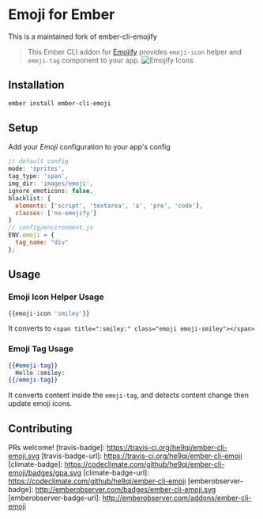 # Emoji for Ember

This is a maintained fork of ember-cli-emojify

> This Ember CLI addon for [Emojify](http://hassankhan.me/emojify.js) provides `emoji-icon` helper and `emoji-tag` component to your app.
![Emojify Icons](https://cloud.githubusercontent.com/assets/29342/8999460/78e3c256-36ef-11e5-95a8-15a2cd82414c.jpg)
## Installation
```sh
ember install ember-cli-emoji
```
## Setup
Add your *Emoji* configuration to your app's config
```javascript
// default config
mode: 'sprites',
tag_type: 'span',
img_dir: 'images/emoji',
ignore_emoticons: false,
blacklist: {
  elements: ['script', 'textarea', 'a', 'pre', 'code'],
  classes: ['no-emojify']
}
// config/environment.js
ENV.emoji = {
  tag_name: "div"
};
```
## Usage
### Emoji Icon Helper Usage
```handlebars
{{emoji-icon 'smiley'}}
```
It converts to `<span title=":smiley:" class="emoji emoji-smiley"></span>`
### Emoji Tag Usage
```handlebars
{{#emoji-tag}}
  Hello :smiley:
{{/emoji-tag}}
```
It converts content inside the `emoji-tag`, and detects content change then update emoji icons.
## Contributing
PRs welcome!
[travis-badge]: https://travis-ci.org/he9qi/ember-cli-emoji.svg
[travis-badge-url]: https://travis-ci.org/he9qi/ember-cli-emoji
[climate-badge]: https://codeclimate.com/github/he9qi/ember-cli-emoji/badges/gpa.svg
[climate-badge-url]: https://codeclimate.com/github/he9qi/ember-cli-emoji
[emberobserver-badge]: http://emberobserver.com/badges/ember-cli-emoji.svg
[emberobserver-badge-url]: http://emberobserver.com/addons/ember-cli-emoji
